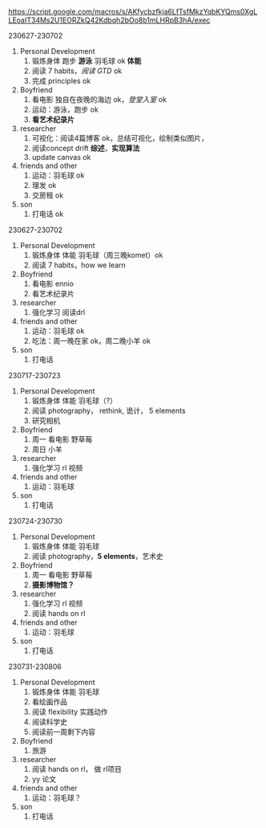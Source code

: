 https://script.google.com/macros/s/AKfycbzfkja6LfTsfMkzYqbKYQms0XgLLEoaIT34Ms2U1EORZkQ42Kdbqh2bOo8b1mLHRpB3hA/exec

230627-230702
1. Personal Development
   1. 锻炼身体 跑步 **游泳** 羽毛球 ok **体能**
   2. 阅读 7 habits，*阅读 GTD* ok
   3. 完成 principles ok
2. Boyfriend
   1. 看电影 独自在夜晚的海边 ok，*登堂入室* ok 
   2. 运动：游泳，跑步 ok
   3. **看艺术纪录片**
3. researcher
   1. 可视化：阅读4篇博客 ok，总结可视化，绘制类似图片，
   2. 阅读concept drift **综述**，**实现算法**
   3. update canvas ok
4. friends and other
   1. 运动：羽毛球 ok
   2. 理发 ok
   3. 交房租 ok
5. son
   1. 打电话 ok


230627-230702
1. Personal Development
   1. 锻炼身体 体能 羽毛球（周三晚komet）ok
   2. 阅读 7 habits，how we learn
2. Boyfriend
   1. 看电影 ennio 
   2. 看艺术纪录片 
3. researcher
   1. 强化学习  阅读drl
4. friends and other
   1. 运动：羽毛球 ok
   2. 吃法：周一晚在家 ok，周二晚小羊 ok
5. son
   1. 打电话

230717-230723
1. Personal Development
   1. 锻炼身体 体能 羽毛球（?）
   2. 阅读 photography， rethink, 诡计， 5 elements
   3. 研究相机
2. Boyfriend
   1. 周一 看电影 野草莓
   2. 周日 小羊
3. researcher
   1. 强化学习  rl 视频
4. friends and other
   1. 运动：羽毛球 
5. son
   1. 打电话

230724-230730
1. Personal Development
   1. 锻炼身体 体能 羽毛球
   2. 阅读 photography，**5 elements**，艺术史
2. Boyfriend
   1. 周一 看电影 野草莓
   2. **摄影博物馆？**
3. researcher
   1. 强化学习  rl 视频
   2. 阅读 hands on rl
4. friends and other
   1. 运动：羽毛球 
5. son
   1. 打电话

230731-230806
1. Personal Development
   1. 锻炼身体 体能 羽毛球
   2. 看绘画作品
   3. 阅读 flexibility 实践动作
   4. 阅读科学史
   5. 阅读前一周剩下内容
2. Boyfriend
   1. 旅游
3. researcher
   1. 阅读 hands on rl， 做 rl项目
   2. yy 论文
4. friends and other
   1. 运动：羽毛球？
5. son
   1. 打电话
